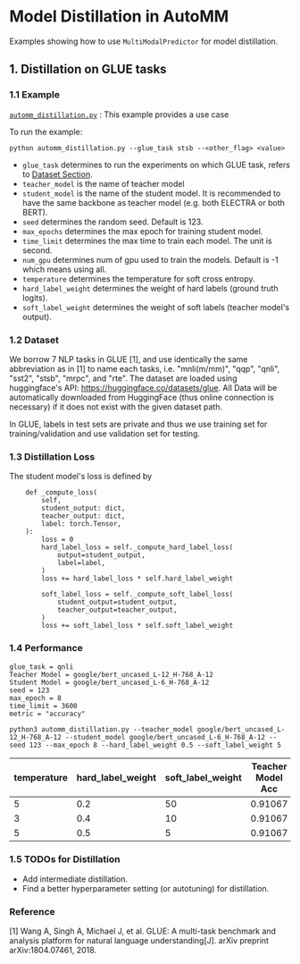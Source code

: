 # Model Distillation in AutoMM

Examples showing how to use `MultiModalPredictor` for model distillation.

## 1. Distillation on GLUE tasks

### 1.1 Example
[`automm_distillation.py`](./automm_distillation.py) : This example provides a use case 

To run the example:

```python automm_distillation.py --glue_task stsb --<other_flag> <value>```
   - `glue_task` determines to run the experiments on which GLUE task, refers to [Dataset Section](###1.2-Datasets).
   - `teacher_model` is the name of teacher model
   - `student_model` is the name of the student model. It is recommended to have the same backbone as teacher model (e.g. both ELECTRA or both BERT).
   - `seed` determines the random seed. Default is 123.
   - `max_epochs` determines the max epoch for training student model.
   - `time_limit` determines the max time to train each model. The unit is second.
   - `num_gpu` determines num of gpu used to train the models. Default is -1 which means using all.
   - `temperature` determines the temperature for soft cross entropy.
   - `hard_label_weight` determines the weight of hard labels (ground truth logits).
   - `soft_label_weight` determines the weight of soft labels (teacher model's output).

### 1.2 Dataset
We borrow 7 NLP tasks in GLUE [1], and use identically the same abbreviation as in [1] to name each tasks,
i.e. "mnli(m/mm)", "qqp", "qnli", "sst2", "stsb", "mrpc", and "rte".
The dataset are loaded using huggingface's API: https://huggingface.co/datasets/glue.
All Data will be automatically downloaded from HuggingFace (thus online connection is necessary) if it does not exist with the given dataset path.

In GLUE, labels in test sets are private and thus we use training set for training/validation and use validation set for testing.

### 1.3 Distillation Loss
The student model's loss is defined by 
```
    def _compute_loss(
        self,
        student_output: dict,
        teacher_output: dict,
        label: torch.Tensor,
    ):
        loss = 0
        hard_label_loss = self._compute_hard_label_loss(
            output=student_output,
            label=label,
        )
        loss += hard_label_loss * self.hard_label_weight

        soft_label_loss = self._compute_soft_label_loss(
            student_output=student_output,
            teacher_output=teacher_output,
        )
        loss += soft_label_loss * self.soft_label_weight
```

### 1.4 Performance
```
glue_task = qnli
Teacher Model = google/bert_uncased_L-12_H-768_A-12
Student Model = google/bert_uncased_L-6_H-768_A-12
seed = 123
max_epoch = 8
time_limit = 3600
metric = "accuracy"
```

`python3 automm_distillation.py --teacher_model google/bert_uncased_L-12_H-768_A-12 --student_model google/bert_uncased_L-6_H-768_A-12 --seed 123 --max_epoch 8 --hard_label_weight 0.5 --soft_label_weight 5`

temperature | hard_label_weight | soft_label_weight | Teacher Model Acc | Pretrained Model Acc | Student Model Acc | Distillation Ratio | Speed Up 
------------|-------------------|-------------------|-------------------|----------------------|-------------------|--------------------|----
5           | 0.2               | 50                | 0.91067           | 0.89420              | 0.90244           | 0.50               | 1.08x
3           | 0.4               | 10                | 0.91067           | 0.89420              | 0.90189           | 0.47               | 1.08x
5           | 0.5               | 5                 | 0.91067           | 0.89420              | 0.90646           | 0.74               | 1.08x

### 1.5 TODOs for Distillation
- Add intermediate distillation.
- Find a better hyperparameter setting (or autotuning) for distillation.

### Reference
[1] Wang A, Singh A, Michael J, et al. 
GLUE: A multi-task benchmark and analysis platform for natural language understanding[J]. 
arXiv preprint arXiv:1804.07461, 2018.